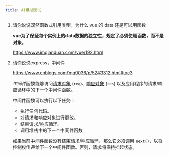 ```yaml
---
title: AI模拟面试
---
```




1. 请你说说既然函数式引用类型，为什么 vue 的 data 还是可以用函数

   **vue为了保证每个实例上的data数据的独立性，规定了必须使用函数，而不是对象。**

   https://www.imqianduan.com/vue/192.html

2. 请你说说express，中间件

   https://www.cnblogs.com/mq0036/p/5243312.html#toc3

   *中间件*函数能够访问[请求对象](https://expressjs.com/zh-cn/4x/api.html#req) (`req`)、[响应对象](https://expressjs.com/zh-cn/4x/api.html#res) (`res`) 以及应用程序的请求/响应循环中的下一个中间件函数。

   中间件函数可以执行以下任务：

   - 执行任何代码。
   - 对请求和响应对象进行更改。
   - 结束请求/响应循环。
   - 调用堆栈中的下一个中间件函数

   如果当前中间件函数没有结束请求/响应循环，那么它必须调用 `next()`，以将控制权传递给下一个中间件函数。否则，请求将保持挂起状态。



